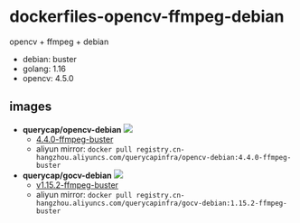 # dockerfiles-opencv-ffmpeg-debian

opencv + ffmpeg + debian 

+ debian: buster
+ golang: 1.16
+ opencv: 4.5.0

## images

+ **querycap/opencv-debian** ![](https://github.com/querycap/dockerfiles-opencv-ffmpeg-debian/workflows/opencv-debian/badge.svg)
    + [4.4.0-ffmpeg-buster](opencv.Dockerfile)
    + aliyun mirror: `docker pull registry.cn-hangzhou.aliyuncs.com/querycapinfra/opencv-debian:4.4.0-ffmpeg-buster`
+ **querycap/gocv-debian** ![](https://github.com/querycap/dockerfiles-opencv-ffmpeg-debian/workflows/gocv-debian/badge.svg?branch=master)
    + [v1.15.2-ffmpeg-buster](gocv.Dockerfile) 
    + aliyun mirror: `docker pull registry.cn-hangzhou.aliyuncs.com/querycapinfra/gocv-debian:1.15.2-ffmpeg-buster`
